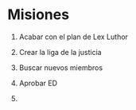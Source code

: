# Misiones

1. Acabar con el plan de Lex Luthor
2. Crear la liga de la justicia
3. Buscar nuevos miembros

4. Aprobar ED
5. 
